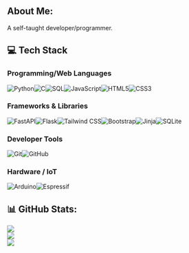 ## About Me:
A self-taught developer/programmer.

## 💻 Tech Stack
### Programming/Web Languages  
![Python](https://img.shields.io/badge/python-3670A0?style=for-the-badge&logo=python&logoColor=ffdd54)![C](https://img.shields.io/badge/c-%2300599C.svg?style=for-the-badge&logo=c&logoColor=white)![SQL](https://img.shields.io/badge/sql-%2307405e.svg?style=for-the-badge&logo=postgresql&logoColor=white)![JavaScript](https://img.shields.io/badge/javascript-%23323330.svg?style=for-the-badge&logo=javascript&logoColor=%23F7DF1E)![HTML5](https://img.shields.io/badge/html5-%23E34F26.svg?style=for-the-badge&logo=html5&logoColor=white)![CSS3](https://img.shields.io/badge/css3-%231572B6.svg?style=for-the-badge&logo=css3&logoColor=white)
### Frameworks & Libraries  
![FastAPI](https://img.shields.io/badge/FastAPI-005571?style=for-the-badge&logo=fastapi)![Flask](https://img.shields.io/badge/flask-%23000.svg?style=for-the-badge&logo=flask&logoColor=white)![Tailwind CSS](https://img.shields.io/badge/Tailwind%20CSS-%2338B2AC.svg?style=for-the-badge&logo=tailwind-css&logoColor=white)![Bootstrap](https://img.shields.io/badge/bootstrap-%238511FA.svg?style=for-the-badge&logo=bootstrap&logoColor=white)![Jinja](https://img.shields.io/badge/jinja-white.svg?style=for-the-badge&logo=jinja&logoColor=black)![SQLite](https://img.shields.io/badge/sqlite-%2307405e.svg?style=for-the-badge&logo=sqlite&logoColor=white)
### Developer Tools  
![Git](https://img.shields.io/badge/git-%23F05033.svg?style=for-the-badge&logo=git&logoColor=white)![GitHub](https://img.shields.io/badge/github-%23121011.svg?style=for-the-badge&logo=github&logoColor=white)
### Hardware / IoT  
![Arduino](https://img.shields.io/badge/-Arduino-00979D?style=for-the-badge&logo=Arduino&logoColor=white)![Espressif](https://img.shields.io/badge/espressif-E7352C.svg?style=for-the-badge&logo=espressif&logoColor=white)

## 📊 GitHub Stats:
![](https://github-readme-stats.vercel.app/api?username=lv1-duck&theme=gruvbox&hide_border=false&include_all_commits=true&count_private=true)<br/>
![](https://nirzak-streak-stats.vercel.app/?user=lv1-duck&theme=gruvbox&hide_border=false)<br/>
![](https://github-readme-stats.vercel.app/api/top-langs/?username=lv1-duck&theme=gruvbox&hide_border=false&include_all_commits=true&count_private=true&layout=compact)

<!-- Proudly created with GPRM ( https://gprm.itsvg.in ) -->


